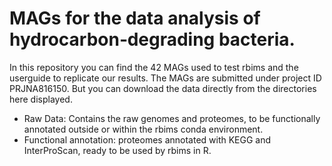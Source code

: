 # MAGs for the data analysis of hydrocarbon‑degrading bacteria. 

In this repository you can find the 42 MAGs used to test rbims and the userguide to replicate our results. The MAGs are submitted under project ID PRJNA816150. 
But you can download the data directly from the directories here displayed. 

- Raw Data: Contains the raw genomes and proteomes, to be functionally annotated outside or within the rbims conda environment.
- Functional annotation: proteomes annotated with KEGG and InterProScan, ready to be used by rbims in R. 
